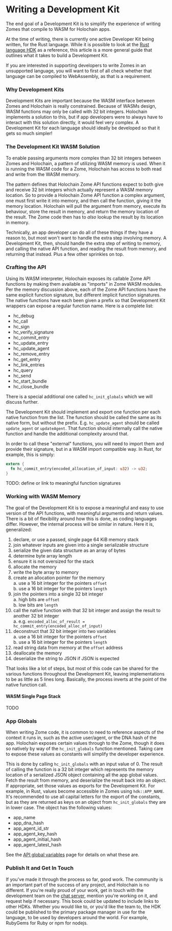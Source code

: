 # Writing a Development Kit

The end goal of a Development Kit is to simplify the experience of writing Zomes that compile to WASM for Holochain apps.

At the time of writing, there is currently one active Developer Kit being written, for the Rust language. While it is possible to look at the [Rust language HDK](https://github.com/holochain/hdk-rust) as a reference, this article is a more general guide that outlines what it takes to build a Development Kit.

If you are interested in supporting developers to write Zomes in an unsupported language, you will want to first of all check whether that language can be compiled to WebAssembly, as that is a requirement.

### Why Development Kits

Development Kits are important because the WASM interface between Zomes and Holochain is really constrained. Because of WASMs design, WASM functions may only be called with 32 bit integers. Holochain implements a solution to this, but if app developers were to always have to interact with this solution directly, it would feel very complex. A Development Kit for each language should ideally be developed so that it gets so much simpler!

### The Development Kit WASM Solution

To enable passing arguments more complex than 32 bit integers between Zomes and Holochain, a pattern of utilizing WASM memory is used. When it is running the WASM code for a Zome, Holochain has access to both read and write from the WASM memory.

The pattern defines that Holochain Zome API functions expect to both give and receive 32 bit integers which actually represent a WASM memory location. So to provide a Holochain Zome API function a complex argument, one must first write it into memory, and then call the function, giving it the memory location. Holochain will pull the argument from memory, execute its behaviour, store the result in memory, and return the memory location of the result. The Zome code then has to *also* lookup the result by its location in memory.

Technically, an app developer can do all of these things if they have a reason to, but most won't want to handle the extra step involving memory. A Development Kit, then, should handle the extra step of writing to memory, and calling the native API function, and reading the result from memory, and returning that instead. Plus a few other sprinkles on top.

### Crafting the API

Using its WASM interpreter, Holochain exposes its callable Zome API functions by making them available as "imports" in Zome WASM modules. Per the memory discussion above, each of the Zome API functions have the same explicit function signature, but different implicit function signatures. The native functions have each been given a prefix so that Development Kit wrappers can expose a regular function name. Here is a complete list:

- hc_debug
- hc_call
- hc_sign
- hc_verify_signature
- hc_commit_entry
- hc_update_entry
- hc_update_agent
- hc_remove_entry
- hc_get_entry
- hc_link_entries
- hc_query
- hc_send
- hc_start_bundle
- hc_close_bundle

There is a special additional one called `hc_init_globals` which we will discuss further.

The Development Kit should implement and export one function per each native function from the list. The function should be called the same as its native form, but without the prefix. E.g. `hc_update_agent` should be called `update_agent` or `updateAgent`. That function should internally call the native function and handle the additional complexity around that.

In order to call these "external" functions, you will need to import them and provide their signature, but in a WASM import compatible way. In Rust, for example, this is simply:
```rust
extern {
  fn hc_commit_entry(encoded_allocation_of_input: u32) -> u32;
}
```

TODO: define or link to meaningful function signatures

### Working with WASM Memory

The goal of the Development Kit is to expose a meaningful and easy to use version of the API functions, with meaningful arguments and return values. There is a bit of flexibility around how this is done, as coding languages differ. However, the internal process will be similar in nature. Here it is, generalized:
1. declare, or use a passed, single page 64 KiB memory stack
2. join whatever inputs are given into a single serializable structure
3. serialize the given data structure as an array of bytes
4. determine byte array length
5. ensure it is not oversized for the stack
6. allocate the memory
7. write the byte array to memory
8. create an allocation pointer for the memory  
  a. use a 16 bit integer for the pointers `offset`  
  b. use a 16 bit integer for the pointers `length`
9. join the pointers into a single 32 bit integer  
  a. high bits are `offset`  
  b. low bits are `length`
10. call the native function with that 32 bit integer and assign the result to another 32 bit integer  
  a. e.g. `encoded_alloc_of_result = hc_commit_entry(encoded_alloc_of_input)`
11. deconstruct that 32 bit integer into two variables  
  a. use a 16 bit integer for the pointers `offset`  
  b. use a 16 bit integer for the pointers `length`
12. read string data from memory at the `offset` address
13. deallocate the memory
14. deserialize the string to JSON if JSON is expected

That looks like a lot of steps, but most of this code can be shared for the various functions throughout the Development Kit, leaving implementations to be as little as 5 lines long. Basically, the process inverts at the point of the native function call.

#### WASM Single Page Stack

TODO

### App Globals

When writing Zome code, it is common to need to reference aspects of the context it runs in, such as the active user/agent, or the DNA hash of the app. Holochain exposes certain values through to the Zome, though it does so natively by way of the `hc_init_globals` function mentioned. Taking care to expose these values as constants will simplify the developer experience.

This is done by calling `hc_init_globals` with an input value of 0. The result of calling the function is a 32 bit integer which represents the memory location of a serialized JSON object containing all the app global values. Fetch the result from memory, and deserialize the result back into an object. If appropriate, set those values as exports for the Development Kit. For example, in Rust, values become accessible in Zomes using `hdk::APP_NAME`. It's recommended to use all capital letters for the export of the constants, but as they are returned as keys on an object from `hc_init_globals` they are in lower case. The object has the following values:
- app_name
- app_dna_hash
- app_agent_id_str
- app_agent_key_hash
- app_agent_initial_hash
- app_agent_latest_hash

See the [API global variables](/zome/api_globals.html) page for details on what these are.

### Publish It and Get In Touch

If you've made it through the process so far, good work. The community is an important part of the success of any project, and Holochain is no different. If you're really proud of your work, get in touch with the development team on the [chat server](https://chat.holochain.net/appsup/channels/hc-core), mention you're working on it, and request help if necessary. This book could be updated to include links to other HDKs. Whether you would like to, or you'd like the team to, the HDK could be published to the primary package manager in use for the language, to be used by developers around the world. For example, RubyGems for Ruby or npm for nodejs.
